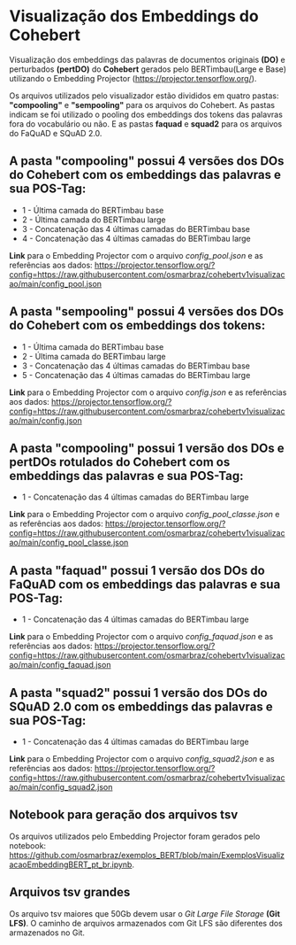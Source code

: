 # Visualização dos Embeddings do Cohebert

Visualização dos embeddings das palavras de documentos originais **(DO)** e perturbados **(pertDO)** do **Cohebert** gerados pelo BERTimbau(Large e Base) utilizando o Embedding Projector (https://projector.tensorflow.org/).

Os arquivos utilizados pelo visualizador estão divididos em quatro pastas: **"compooling"** e **"sempooling"** para os arquivos do Cohebert. As pastas indicam se foi utilizado o pooling dos embeddings dos tokens das palavras fora do vocabulário ou não. E as pastas **faquad** e **squad2** para os arquivos do FaQuAD e SQuAD 2.0.

## A pasta **"compooling"** possui 4 versões dos DOs do Cohebert com os embeddings das palavras e sua POS-Tag:
- 1 - Última camada do BERTimbau base
- 2 - Última camada do BERTimbau large
- 3 - Concatenação das 4 últimas camadas do BERTimbau base
- 4 - Concatenação das 4 últimas camadas do BERTimbau large

**Link** para o Embedding Projector com o arquivo *config_pool.json* e as referências aos dados:
https://projector.tensorflow.org/?config=https://raw.githubusercontent.com/osmarbraz/cohebertv1visualizacao/main/config_pool.json

## A pasta **"sempooling"** possui 4 versões dos DOs do Cohebert com os embeddings dos tokens:
- 1 - Última camada do BERTimbau base
- 2 - Última camada do BERTimbau large
- 3 - Concatenação das 4 últimas camadas do BERTimbau base
- 5 - Concatenação das 4 últimas camadas do BERTimbau large

**Link** para o Embedding Projector com o arquivo *config.json* e as referências aos dados:
https://projector.tensorflow.org/?config=https://raw.githubusercontent.com/osmarbraz/cohebertv1visualizacao/main/config.json

## A pasta **"compooling"** possui 1 versão dos DOs e pertDOs rotulados do Cohebert com os embeddings das palavras e sua POS-Tag:
- 1 - Concatenação das 4 últimas camadas do BERTimbau large

**Link** para o Embedding Projector com o arquivo *config_pool_classe.json* e as referências aos dados:
https://projector.tensorflow.org/?config=https://raw.githubusercontent.com/osmarbraz/cohebertv1visualizacao/main/config_pool_classe.json

## A pasta **"faquad"** possui 1 versão dos DOs do FaQuAD com os embeddings das palavras e sua POS-Tag:
- 1 - Concatenação das 4 últimas camadas do BERTimbau large

**Link** para o Embedding Projector com o arquivo *config_faquad.json* e as referências aos dados:
https://projector.tensorflow.org/?config=https://raw.githubusercontent.com/osmarbraz/cohebertv1visualizacao/main/config_faquad.json

## A pasta **"squad2"** possui 1 versão dos DOs do SQuAD 2.0 com os embeddings das palavras e sua POS-Tag:
- 1 - Concatenação das 4 últimas camadas do BERTimbau large

**Link** para o Embedding Projector com o arquivo *config_squad2.json* e as referências aos dados:
https://projector.tensorflow.org/?config=https://raw.githubusercontent.com/osmarbraz/cohebertv1visualizacao/main/config_squad2.json

## Notebook para geração dos arquivos tsv
Os arquivos utilizados pelo Embedding Projector foram gerados pelo notebook: https://github.com/osmarbraz/exemplos_BERT/blob/main/ExemplosVisualizacaoEmbeddingBERT_pt_br.ipynb.

## Arquivos tsv grandes
Os arquivo tsv maiores que 50Gb devem usar o *Git Large File Storage* **(Git LFS)**. O caminho de arquivos armazenados com Git LFS são diferentes dos armazenados no Git.